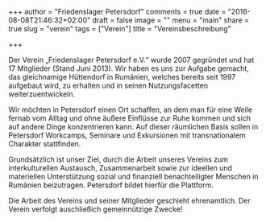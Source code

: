 +++
author = "Friedenslager Petersdorf"
comments = true
date = "2016-08-08T21:46:32+02:00"
draft = false
image = ""
menu = "main"
share = true
slug = "verein"
tags = ["Verein"]
title = "Vereinsbeschreibung"

+++

Der Verein „Friedenslager Petersdorf e.V.“ wurde 2007 gegründet und hat 17 Mitglieder (Stand Juni 2013). Wir haben es uns zur Aufgabe gemacht, das gleichnamige Hüttendorf in Rumänien, welches bereits seit 1997 aufgebaut wird, zu erhalten und in seinen Nutzungsfacetten weiterzuentwickeln.

Wir möchten in Petersdorf einen Ort schaffen, an dem man für eine Weile fernab vom Alltag und ohne äußere Einflüsse zur Ruhe kommen und sich auf andere Dinge konzentrieren kann. Auf dieser räumlichen Basis sollen in Petersdorf Workcamps, Seminare und Exkursionen mit transnationalem Charakter stattfinden.

Grundsätzlich ist unser Ziel, durch die Arbeit unseres Vereins zum interkulturellen Austausch, Zusammenarbeit sowie zur ideellen und materiellen Unterstützung sozial und finanziell benachteiligter Menschen in Rumänien beizutragen. Petersdorf bildet hierfür die Plattform.

Die Arbeit des Vereins und seiner Mitglieder geschieht ehrenamtlich. Der Verein verfolgt auschließich gemeinnützige Zwecke!

